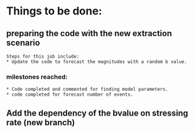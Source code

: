 # Things to be done:
## preparing the code with the new extraction scenario
    Steps for this job include:
    * Update the code to forecast the magnitudes with a random b value.
### milestones reached:
    * Code completed and commented for finding model parameters.
    * code completed for forecast number of events.

## Add the dependency of the bvalue on stressing rate (new branch)